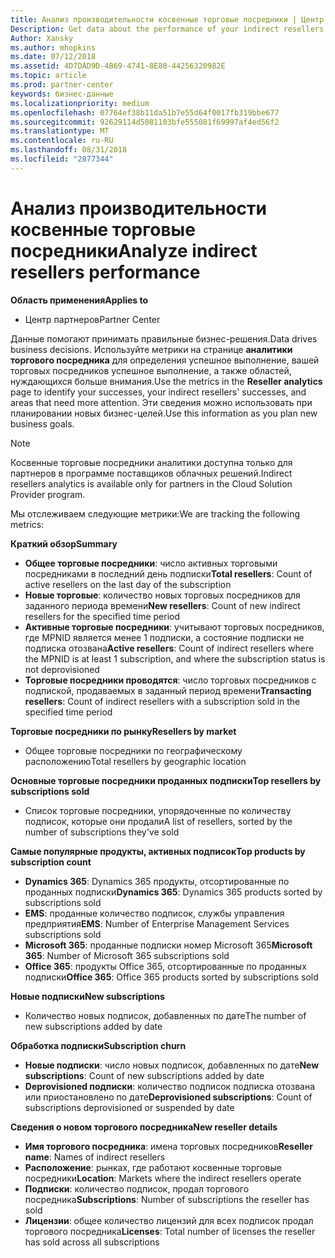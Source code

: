 ```yaml
---
title: Анализ производительности косвенные торговые посредники | Центр партнеров
Description: Get data about the performance of your indirect resellers.
Author: Xansky
ms.author: mhopkins
ms.date: 07/12/2018
ms.assetid: 4D7DAD9D-4B69-4741-8E80-44256320982E
ms.topic: article
ms.prod: partner-center
keywords: бизнес-данные
ms.localizationpriority: medium
ms.openlocfilehash: 07764ef38b11da51b7e55d64f0017fb319bbe677
ms.sourcegitcommit: 92629114d5081103bfe555081f69997af4ed56f2
ms.translationtype: MT
ms.contentlocale: ru-RU
ms.lasthandoff: 08/31/2018
ms.locfileid: "2877344"
---
```

# <a name="analyze-indirect-resellers-performance"></a><span data-ttu-id="f427a-103">Анализ производительности косвенные торговые посредники</span><span class="sxs-lookup"><span data-stu-id="f427a-103">Analyze indirect resellers performance</span></span> 

**<span data-ttu-id="f427a-104">Область применения</span><span class="sxs-lookup"><span data-stu-id="f427a-104">Applies to</span></span>**
- <span data-ttu-id="f427a-105">Центр партнеров</span><span class="sxs-lookup"><span data-stu-id="f427a-105">Partner Center</span></span>

<span data-ttu-id="f427a-106">Данные помогают принимать правильные бизнес-решения.</span><span class="sxs-lookup"><span data-stu-id="f427a-106">Data drives business decisions.</span></span> <span data-ttu-id="f427a-107">Используйте метрики на странице **аналитики торгового посредника** для определения успешное выполнение, вашей торговых посредников успешное выполнение, а также областей, нуждающихся больше внимания.</span><span class="sxs-lookup"><span data-stu-id="f427a-107">Use the metrics in the **Reseller analytics** page to identify your successes, your indirect resellers' successes, and areas that need more attention.</span></span> <span data-ttu-id="f427a-108">Эти сведения можно использовать при планировании новых бизнес-целей.</span><span class="sxs-lookup"><span data-stu-id="f427a-108">Use this information as you plan new business goals.</span></span>

> [!NOTE]
> <span data-ttu-id="f427a-109">Косвенные торговые посредники аналитики доступна только для партнеров в программе поставщиков облачных решений.</span><span class="sxs-lookup"><span data-stu-id="f427a-109">Indirect resellers analytics is available only for partners in the Cloud Solution Provider program.</span></span>

<span data-ttu-id="f427a-110">Мы отслеживаем следующие метрики:</span><span class="sxs-lookup"><span data-stu-id="f427a-110">We are tracking the following metrics:</span></span>

**<span data-ttu-id="f427a-111">Краткий обзор</span><span class="sxs-lookup"><span data-stu-id="f427a-111">Summary</span></span>**  
 - <span data-ttu-id="f427a-112">**Общее торговые посредники**: число активных торговыми посредниками в последний день подписки</span><span class="sxs-lookup"><span data-stu-id="f427a-112">**Total resellers**: Count of active resellers on the last day of the subscription</span></span>  
 - <span data-ttu-id="f427a-113">**Новые торговые**: количество новых торговых посредников для заданного периода времени</span><span class="sxs-lookup"><span data-stu-id="f427a-113">**New resellers**: Count of new indirect resellers for the specified time period</span></span>  
 - <span data-ttu-id="f427a-114">**Активные торговые посредники**: учитывают торговых посредников, где MPNID является менее 1 подписки, а состояние подписки не подписка отозвана</span><span class="sxs-lookup"><span data-stu-id="f427a-114">**Active resellers**: Count of indirect resellers where the MPNID is at least 1 subscription, and where the subscription status is not deprovisioned</span></span>  
 - <span data-ttu-id="f427a-115">**Торговые посредники проводятся**: число торговых посредников с подпиской, продаваемых в заданный период времени</span><span class="sxs-lookup"><span data-stu-id="f427a-115">**Transacting resellers**: Count of indirect resellers with a subscription sold in the specified time period</span></span>  

**<span data-ttu-id="f427a-116">Торговые посредники по рынку</span><span class="sxs-lookup"><span data-stu-id="f427a-116">Resellers by market</span></span>**  
 - <span data-ttu-id="f427a-117">Общее торговые посредники по географическому расположению</span><span class="sxs-lookup"><span data-stu-id="f427a-117">Total resellers by geographic location</span></span>  

**<span data-ttu-id="f427a-118">Основные торговые посредники проданных подписки</span><span class="sxs-lookup"><span data-stu-id="f427a-118">Top resellers by subscriptions sold</span></span>**
 - <span data-ttu-id="f427a-119">Список торговые посредники, упорядоченные по количеству подписок, которые они продали</span><span class="sxs-lookup"><span data-stu-id="f427a-119">A list of resellers, sorted by the number of subscriptions they've sold</span></span>  

**<span data-ttu-id="f427a-120">Самые популярные продукты, активных подписок</span><span class="sxs-lookup"><span data-stu-id="f427a-120">Top products by subscription count</span></span>**  
 - <span data-ttu-id="f427a-121">**Dynamics 365**: Dynamics 365 продукты, отсортированные по проданных подписки</span><span class="sxs-lookup"><span data-stu-id="f427a-121">**Dynamics 365**: Dynamics 365 products sorted by subscriptions sold</span></span>  
 - <span data-ttu-id="f427a-122">**EMS**: проданные количество подписок, службы управления предприятия</span><span class="sxs-lookup"><span data-stu-id="f427a-122">**EMS**: Number of Enterprise Management Services subscriptions sold</span></span>  
 - <span data-ttu-id="f427a-123">**Microsoft 365**: проданные подписки номер Microsoft 365</span><span class="sxs-lookup"><span data-stu-id="f427a-123">**Microsoft 365**: Number of Microsoft 365 subscriptions sold</span></span>  
 - <span data-ttu-id="f427a-124">**Office 365**: продукты Office 365, отсортированные по проданных подписки</span><span class="sxs-lookup"><span data-stu-id="f427a-124">**Office 365**: Office 365 products sorted by subscriptions sold</span></span>  

**<span data-ttu-id="f427a-125">Новые подписки</span><span class="sxs-lookup"><span data-stu-id="f427a-125">New subscriptions</span></span>**  
 - <span data-ttu-id="f427a-126">Количество новых подписок, добавленных по дате</span><span class="sxs-lookup"><span data-stu-id="f427a-126">The number of new subscriptions added by date</span></span>  

**<span data-ttu-id="f427a-127">Обработка подписки</span><span class="sxs-lookup"><span data-stu-id="f427a-127">Subscription churn</span></span>**  
 - <span data-ttu-id="f427a-128">**Новые подписки**: число новых подписок, добавленных по дате</span><span class="sxs-lookup"><span data-stu-id="f427a-128">**New subscriptions**: Count of new subscriptions added by date</span></span>  
 - <span data-ttu-id="f427a-129">**Deprovisioned подписки**: количество подписок подписка отозвана или приостановлено по дате</span><span class="sxs-lookup"><span data-stu-id="f427a-129">**Deprovisioned subscriptions**: Count of subscriptions deprovisioned or suspended by date</span></span>  

**<span data-ttu-id="f427a-130">Сведения о новом торгового посредника</span><span class="sxs-lookup"><span data-stu-id="f427a-130">New reseller details</span></span>**  
 - <span data-ttu-id="f427a-131">**Имя торгового посредника**: имена торговых посредников</span><span class="sxs-lookup"><span data-stu-id="f427a-131">**Reseller name**: Names of indirect resellers</span></span>  
 - <span data-ttu-id="f427a-132">**Расположение**: рынках, где работают косвенные торговые посредники</span><span class="sxs-lookup"><span data-stu-id="f427a-132">**Location**: Markets where the indirect resellers operate</span></span>  
 - <span data-ttu-id="f427a-133">**Подписки**: количество подписок, продал торгового посредника</span><span class="sxs-lookup"><span data-stu-id="f427a-133">**Subscriptions**: Number of subscriptions the reseller has sold</span></span>  
 - <span data-ttu-id="f427a-134">**Лицензии**: общее количество лицензий для всех подписок продал торгового посредника</span><span class="sxs-lookup"><span data-stu-id="f427a-134">**Licenses**: Total number of licenses the reseller has sold across all subscriptions</span></span>  
  
  